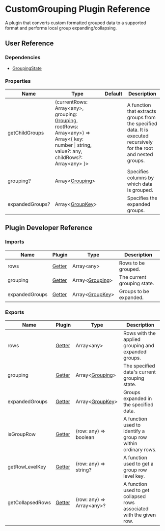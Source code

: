# CustomGrouping Plugin Reference

A plugin that converts custom formatted grouped data to a supported format and performs local group expanding/collapsing.

## User Reference

### Dependencies

- [GroupingState](grouping-state.md)

### Properties

Name | Type | Default | Description
-----|------|---------|------------
getChildGroups | (currentRows: Array&lt;any&gt;, grouping: [Grouping](grouping-state.md#grouping), rootRows: Array&lt;any&gt;) => Array&lt;{ key: number &#124; string, value?: any, childRows?: Array&lt;any&gt; }&gt; | | A function that extracts groups from the specified data. It is executed recursively for the root and nested groups.
grouping? | Array&lt;[Grouping](grouping-state.md#grouping)&gt; | | Specifies columns by which data is grouped.
expandedGroups? | Array&lt;[GroupKey](grouping-state.md#group-key)&gt; | | Specifies the expanded groups.

## Plugin Developer Reference

### Imports

Name | Plugin | Type | Description
-----|--------|------|------------
rows | [Getter](../../../dx-react-core/docs/reference/getter.md) | Array&lt;any&gt; | Rows to be grouped.
grouping | [Getter](../../../dx-react-core/docs/reference/getter.md) | Array&lt;[Grouping](grouping-state.md#grouping)&gt; | The current grouping state.
expandedGroups | [Getter](../../../dx-react-core/docs/reference/getter.md) | Array&lt;[GroupKey](grouping-state.md#group-key)&gt; | Groups to be expanded.

### Exports

Name | Plugin | Type | Description
-----|--------|------|------------
rows | [Getter](../../../dx-react-core/docs/reference/getter.md) | Array&lt;any&gt; | Rows with the applied grouping and expanded groups.
grouping | [Getter](../../../dx-react-core/docs/reference/getter.md) | Array&lt;[Grouping](grouping-state.md#grouping)&gt; | The specified data's current grouping state.
expandedGroups | [Getter](../../../dx-react-core/docs/reference/getter.md) | Array&lt;[GroupKey](grouping-state.md#group-key)&gt; | Groups expanded in the specified data.
isGroupRow | [Getter](../../../dx-react-core/docs/reference/getter.md) | (row: any) => boolean | A function used to identify a group row within ordinary rows.
getRowLevelKey | [Getter](../../../dx-react-core/docs/reference/getter.md) | (row: any) => string? | A function used to get a group row level key.
getCollapsedRows | [Getter](../../../dx-react-core/docs/reference/getter.md) | (row: any) => Array&lt;any&gt;? | A function used to get collapsed rows associated with the given row.
